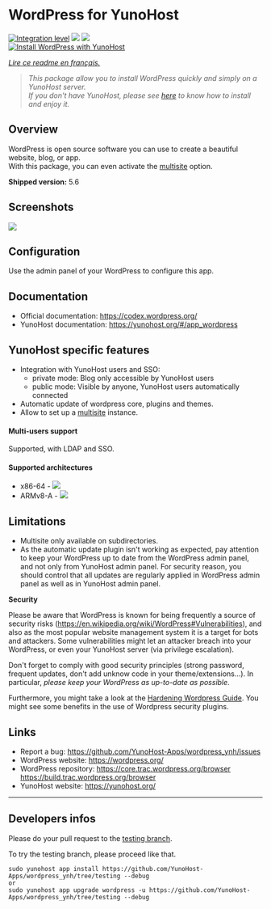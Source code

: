 # WordPress for YunoHost

[![Integration level](https://dash.yunohost.org/integration/wordpress.svg)](https://dash.yunohost.org/appci/app/wordpress) ![](https://ci-apps.yunohost.org/ci/badges/wordpress.status.svg) [![](https://ci-apps.yunohost.org/ci/badges/wordpress.maintain.svg)](https://github.com/YunoHost/Apps/#what-to-do-if-i-cant-maintain-my-app-anymore-)  
[![Install WordPress with YunoHost](https://install-app.yunohost.org/install-with-yunohost.png)](https://install-app.yunohost.org/?app=wordpress)

*[Lire ce readme en français.](./README_fr.md)*

> *This package allow you to install WordPress quickly and simply on a YunoHost server.  
If you don't have YunoHost, please see [here](https://yunohost.org/#/install) to know how to install and enjoy it.*

## Overview
WordPress is open source software you can use to create a beautiful website, blog, or app.  
With this package, you can even activate the [multisite](https://codex.wordpress.org/Glossary#Multisite) option.

**Shipped version:** 5.6

## Screenshots

![](https://s.w.org/images/home/screen-themes.png?1)

## Configuration

Use the admin panel of your WordPress to configure this app.

## Documentation

 * Official documentation: https://codex.wordpress.org/
 * YunoHost documentation: https://yunohost.org/#/app_wordpress

## YunoHost specific features

 * Integration with YunoHost users and SSO:
   * private mode: Blog only accessible by YunoHost users
   * public mode: Visible by anyone, YunoHost users automatically connected
 * Automatic update of wordpress core, plugins and themes.
 * Allow to set up a [multisite](https://codex.wordpress.org/Glossary#Multisite) instance.

#### Multi-users support

Supported, with LDAP and SSO.

#### Supported architectures

* x86-64 - [![](https://ci-apps.yunohost.org/ci/logs/wordpress%20%28Apps%29.svg)](https://ci-apps.yunohost.org/ci/apps/wordpress/)
* ARMv8-A - [![](https://ci-apps-arm.yunohost.org/ci/logs/wordpress%20%28Apps%29.svg)](https://ci-apps-arm.yunohost.org/ci/apps/wordpress/)

## Limitations

* Multisite only available on subdirectories.
* As the automatic update plugin isn't working as expected, pay attention to keep your WordPress up to date from the WordPress admin panel, and not only from YunoHost admin panel. For security reason, you should control that all updates are regularly applied in WordPress admin panel as well as in YunoHost admin panel.

**Security**

Please be aware that WordPress is known for being frequently a source of security risks (https://en.wikipedia.org/wiki/WordPress#Vulnerabilities), and also as the most popular website management system it is a target for bots and attackers.
Some vulnerabilities might let an attacker breach into your WordPress, or even your YunoHost server (via privilege escalation).

Don't forget to comply with good security principles (strong password, frequent updates, don't add unknow code in your theme/extensions…). In particular, *please keep your WordPress as up-to-date as possible*.

Furthermore, you might take a look at the [Hardening Wordpress Guide](https://wordpress.org/support/article/hardening-wordpress/). You might see some benefits in the use of Wordpress security plugins.

## Links

 * Report a bug: https://github.com/YunoHost-Apps/wordpress_ynh/issues
 * WordPress website: https://wordpress.org/
 * WordPress repository: https://core.trac.wordpress.org/browser  
 https://build.trac.wordpress.org/browser
 * YunoHost website: https://yunohost.org/

---

## Developers infos

Please do your pull request to the [testing branch](https://github.com/YunoHost-Apps/wordpress_ynh/tree/testing).

To try the testing branch, please proceed like that.
```
sudo yunohost app install https://github.com/YunoHost-Apps/wordpress_ynh/tree/testing --debug
or
sudo yunohost app upgrade wordpress -u https://github.com/YunoHost-Apps/wordpress_ynh/tree/testing --debug
```
